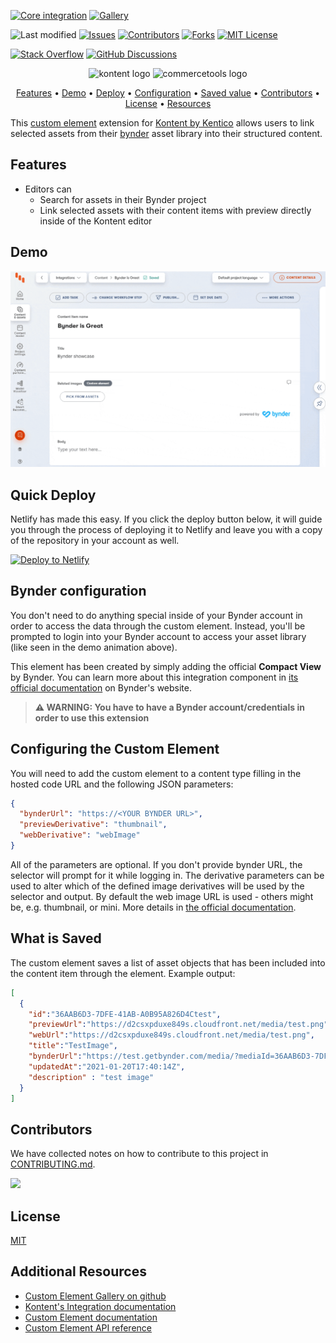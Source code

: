 [![Core integration][core-shield]](https://kontent.ai/integrations/bynder)
[![Gallery][gallery-shield]](https://kentico.github.io/kontent-custom-element-samples/gallery/)

![Last modified][last-commit]
[![Issues][issues-shield]][issues-url]
[![Contributors][contributors-shield]][contributors-url]
[![Forks][forks-shield]][forks-url]
[![MIT License][license-shield]][license-url]

[![Stack Overflow][stack-shield]](https://stackoverflow.com/tags/kentico-kontent)
[![GitHub Discussions][discussion-shield]](https://github.com/Kentico/Home/discussions)

<p align="center">
<image src="docs/kk-logo.svg" alt="kontent logo" width="200" />
<image src="docs/bynder_logo.png" 
alt="commercetools logo" width="300">
</p>

<p align="center">
  <a href="#features">Features</a> •
  <a href="#demo">Demo</a> •
  <a href="#quick-deploy">Deploy</a> •
  <a href="#configuring-the-custom-element">Configuration</a> •
  <a href="#what-is-saved">Saved value</a> •
  <a href="#contributors">Contributors</a> •
  <a href="#license">License</a> •
  <a href="#additional-resources">Resources</a>
</p>

This [custom element](https://docs.kontent.ai/tutorials/develop-apps/integrate/integrating-your-own-content-editing-features) extension for [Kontent by Kentico](https://kontent.ai) allows users to link selected assets from their [bynder](https://www.bynder.com/en/) asset library into their structured content.

## Features

- Editors can
  - Search for assets in their Bynder project
  - Link selected assets with their content items with preview directly inside of the Kontent editor
  

## Demo

![Demo Animation][product-demo]

## Quick Deploy

Netlify has made this easy. If you click the deploy button below, it will guide you through the process of deploying it to Netlify and leave you with a copy of the repository in your account as well.

[![Deploy to Netlify](https://www.netlify.com/img/deploy/button.svg)](https://app.netlify.com/start/deploy?repository=https://github.com/Kentico/kontent-custom-element-bynder)


## Bynder configuration
You don't need to do anything special inside of your Bynder account in order to access the data through the custom element. Instead, you'll be prompted to login into your Bynder account to access your asset library (like seen in the demo animation above).

This element has been created by simply adding the official **Compact View** by Bynder. You can learn more about this integration component in [its official documentation](https://support.bynder.com/hc/en-us/articles/360014369640-Compact-View-overview-page) on Bynder's website.

> **⚠ WARNING: You have to have a Bynder account/credentials in order to use this extension** 

## Configuring the Custom Element
You will need to add the custom element to a content type filling in the hosted code URL and the following JSON parameters:

```json
{
  "bynderUrl": "https://<YOUR BYNDER URL>",
  "previewDerivative": "thumbnail",
  "webDerivative": "webImage"
}
```
All of the parameters are optional. 
If you don't provide bynder URL, the selector will prompt for it while logging in.
The derivative parameters can be used to alter which of the defined image derivatives will be used by the selector and output. By default the web image URL is used - others might be, e.g. thumbnail, or mini. More details in [the official documentation](https://support.bynder.com/hc/en-us/articles/360013871360#UUID-efe6ac1b-c1aa-62e5-f086-45cafead8b51).

## What is Saved

The custom element saves a list of asset objects that has been included into the content item through the element.
Example output:
```json
[
  {
    "id":"36AAB6D3-7DFE-41AB-A0B95A826D4Ctest",
    "previewUrl":"https://d2csxpduxe849s.cloudfront.net/media/test.png",
    "webUrl":"https://d2csxpduxe849s.cloudfront.net/media/test.png",
    "title":"TestImage",
    "bynderUrl":"https://test.getbynder.com/media/?mediaId=36AAB6D3-7DFE-41AB-A0B95A826D4Ctest",
    "updatedAt":"2021-01-20T17:40:14Z",
    "description" : "test image"
  }
]
```

## Contributors
We have collected notes on how to contribute to this project in [CONTRIBUTING.md](CONTRIBUTING.md).

<a href="https://github.com/Kentico/kontent-custom-element-bynder/graphs/contributors">
  <img src="https://contrib.rocks/image?repo=Kentico/kontent-custom-element-bynder" />
</a>

## License

[MIT](https://tldrlegal.com/license/mit-license)

## Additional Resources

- [Custom Element Gallery on github](https://kentico.github.io/kontent-custom-element-samples/gallery/)
- [Kontent's Integration documentation](https://docs.kontent.ai/tutorials/develop-apps/integrate/integrations-overview)
- [Custom Element documentation](https://docs.kontent.ai/tutorials/develop-apps/integrate/content-editing-extensions)
- [Custom Element API reference](https://docs.kontent.ai/reference/custom-elements-js-api)


[last-commit]: https://img.shields.io/github/last-commit/Kentico/kontent-custom-element-bynder?style=for-the-badge
[contributors-shield]: https://img.shields.io/github/contributors/Kentico/kontent-custom-element-bynder.svg?style=for-the-badge
[contributors-url]: https://github.com/Kentico/kontent-custom-element-bynder/graphs/contributors
[forks-shield]: https://img.shields.io/github/forks/Kentico/kontent-custom-element-bynder.svg?style=for-the-badge
[forks-url]: https://github.com/Kentico/kontent-custom-element-bynder/network/members
[stars-shield]: https://img.shields.io/github/stars/Kentico/kontent-custom-element-bynder.svg?style=for-the-badge
[stars-url]: https://github.com/Kentico/kontent-custom-element-bynder/stargazers
[issues-shield]: https://img.shields.io/github/issues/Kentico/kontent-custom-element-bynder.svg?style=for-the-badge
[issues-url]: https://github.com/Kentico/kontent-custom-element-bynder/issues
[license-shield]: https://img.shields.io/github/license/Kentico/kontent-custom-element-bynder.svg?style=for-the-badge
[license-url]: https://github.com/Kentico/kontent-custom-element-bynder/blob/master/LICENSE
[core-shield]: https://img.shields.io/static/v1?label=&message=core%20integration&style=for-the-badge&color=FF5733
[gallery-shield]: https://img.shields.io/static/v1?label=&message=extension%20gallery&style=for-the-badge&color=51bce0
[stack-shield]: https://img.shields.io/badge/Stack%20Overflow-ASK%20NOW-FE7A16.svg?logo=stackoverflow&logoColor=white&style=for-the-badge
[discussion-shield]: https://img.shields.io/badge/GitHub-Discussions-FE7A16.svg?logo=github&style=for-the-badge
[product-demo]: docs/bynder.gif?raw=true
